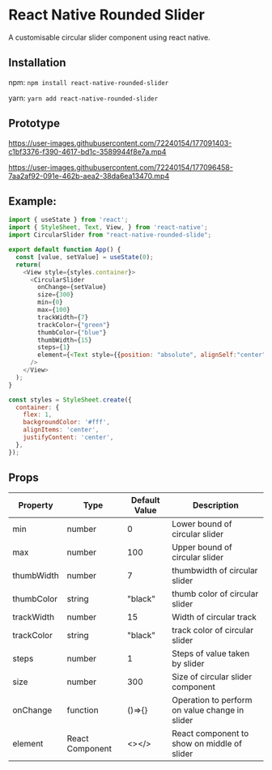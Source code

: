 
# React Native Rounded Slider

A customisable circular slider component using react native.

## Installation

npm:
`npm install react-native-rounded-slider`

yarn:
`yarn add react-native-rounded-slider`

## Prototype

https://user-images.githubusercontent.com/72240154/177091403-c1bf3376-f390-4617-bd1c-3589944f8e7a.mp4

https://user-images.githubusercontent.com/72240154/177096458-7aa2af92-091e-462b-aea2-38da6ea13470.mp4

## Example:

```javascript
import { useState } from 'react';
import { StyleSheet, Text, View, } from 'react-native';
import CircularSlider from "react-native-rounded-slide";

export default function App() {
  const [value, setValue] = useState(0);
  return(
    <View style={styles.container}>
      <CircularSlider
        onChange={setValue}
        size={300} 
        min={0}
        max={100}
        trackWidth={7}
        trackColor={"green"}
        thumbColor={"blue"}
        thumbWidth={15}
        steps={1}
        element={<Text style={{position: "absolute", alignSelf:"center"}}>{value}</Text>}
      />
    </View>
  ); 
}

const styles = StyleSheet.create({
  container: {
    flex: 1,
    backgroundColor: '#fff',
    alignItems: 'center',
    justifyContent: 'center',
  },
});
```

## Props

|Property | Type       | Default Value | Description                       |
|---------|------------|---------------|-----------------------------------|
|min      | number     | 0             | Lower bound of circular slider    |
|max      | number     | 100           | Upper bound of circular slider    |
|thumbWidth|number| 7 |thumbwidth of circular slider|
|thumbColor|string|"black"|thumb color of circular slider|
|trackWidth|number| 15 | Width of circular track|
|trackColor|string| "black"| track color of circular slider |
|steps| number | 1 | Steps of value taken by slider |
|size | number | 300 | Size of circular slider component|
|onChange| function | ()=>{} | Operation to perform on value change in slider|
|element | React Component| <></> | React component to show on middle of slider |

